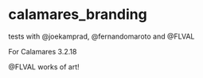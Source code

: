 # calamares_branding
tests with @joekamprad, @fernandomaroto and @FLVAL

For Calamares 3.2.18

@FLVAL works of art!